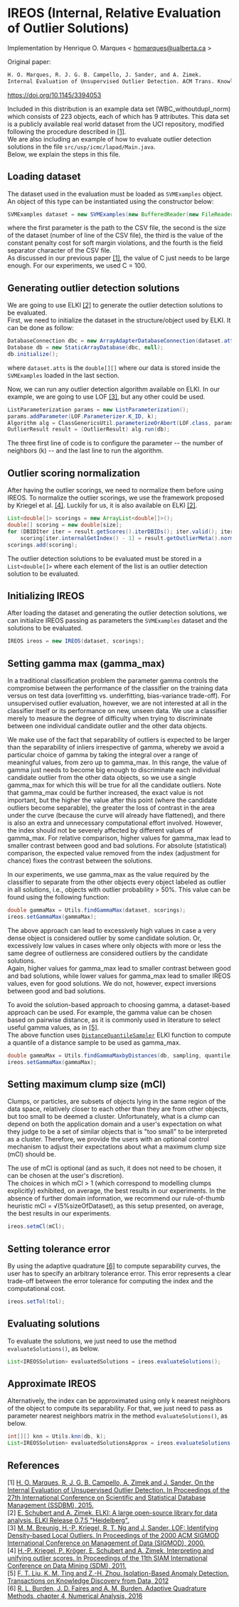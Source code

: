 # IREOS (Internal, Relative Evaluation of Outlier Solutions)

Implementation by Henrique O. Marques < homarques@ualberta.ca >

Original paper:

```latex
H. O. Marques, R. J. G. B. Campello, J. Sander, and A. Zimek.
Internal Evaluation of Unsupervised Outlier Detection. ACM Trans. Knowl. Discov. Data, Vol. 14, No. 4, Article 47, 2020.
```

https://doi.org/10.1145/3394053

Included in this distribution is an example data set (WBC_withoutdupl_norm) which consists of 223 objects, each of which has 9 attributes. This data set is a publicly available real world dataset from the UCI repository, modified following the procedure described in [[1]](#references). <br>
We are also including an example of how to evaluate outlier detection solutions in the file ```src/usp/icmc/lapad/Main.java```. <br>
Below, we explain the steps in this file.

## Loading dataset

The dataset used in the evaluation must be loaded as ```SVMExamples``` object. An object of this type can be instantiated using the constructor below:</br>

```java
SVMExamples dataset = new SVMExamples(new BufferedReader(new FileReader("/path/to/csv")), sizeOfDataset, C, separator);
```
where the first parameter is the path to the CSV file, the second is the size of the dataset (number of line of the CSV file), the third is the value of the constant penalty cost for soft margin violations, and the fourth is the field separator character of the CSV file.<br>
As discussed in our previous paper [[1]](#references), the value of C just needs to be large enough. For our experiments, we used C = 100.

## Generating outlier detection solutions

We are going to use ELKI [[2]](#references) to generate the outlier detection solutions to be evaluated.<br>
First, we need to initialize the dataset in the structure/object used by ELKI. It can be done as follow:<br>
```java
DatabaseConnection dbc = new ArrayAdapterDatabaseConnection(dataset.atts);
Database db = new StaticArrayDatabase(dbc, null);
db.initialize();
```

where ```dataset.atts``` is the ```double[][]``` where our data is stored inside the ```SVMExamples``` loaded in the last section.

Now, we can run any outlier detection algorithm available on ELKI. In our example, we are going to use LOF [[3]](#references), but any other could be used.

```java
ListParameterization params = new ListParameterization();
params.addParameter(LOF.Parameterizer.K_ID, k);
Algorithm alg = ClassGenericsUtil.parameterizeOrAbort(LOF.class, params);
OutlierResult result = (OutlierResult) alg.run(db);
```

The three first line of code is to configure the parameter -- the number of neighbors (k) -- and the last line to run the algorithm.

##  Outlier scoring normalization

After having the outlier scorings, we need to normalize them before using IREOS. To normalize the outlier scorings, we use the framework proposed by Kriegel et al. [[4]](#references). Luckily for us, it is also available on ELKI [[2]](#references).
```java
List<double[]> scorings = new ArrayList<double[]>();
double[] scoring = new double[size];
for (DBIDIter iter = result.getScores().iterDBIDs(); iter.valid(); iter.advance())
    scoring[iter.internalGetIndex() - 1] = result.getOutlierMeta().normalizeScore(result.getScores().doubleValue(iter));
scorings.add(scoring);
 ```
 The outlier detection solutions to be evaluated must be stored in a ```List<double[]>``` where each element of the list is an outlier detection solution to be evaluated.
 
## Initializing IREOS
After loading the dataset and generating the outlier detection solutions, we can initialize IREOS passing as parameters the ```SVMExamples``` dataset and the solutions to be evaluated. 
 ```java
IREOS ireos = new IREOS(dataset, scorings);
```

## Setting gamma max (gamma_max)
In a traditional classification problem the parameter gamma controls the compromise between the performance of the classifier on the training data versus on test data (overfitting vs. underfitting, bias-variance trade-off). For unsupervised outlier evaluation, however, we are not interested at all in the classifier itself or its performance on new, unseen data. We use a classifier merely to measure the degree of difficulty when trying to discriminate between one individual candidate outlier and the other data objects.

We make use of the fact that separability of outliers is expected to be larger than the separability of inliers irrespective of gamma, whereby we avoid a particular choice of gamma by taking the integral over a range of meaningful values, from zero up to gamma_max. In this range, the value of gamma just needs to become big enough to discriminate each individual candidate outlier from the other data objects, so we use a single gamma_max for which this will be true for all the candidate outliers. Note that gamma_max could be further increased, the exact value is not important, but the higher the value after this point (where the candidate outliers become separable), the greater the loss of contrast in the area under the curve (because the curve will already have flattened), and there is also an extra and unnecessary computational effort involved. However, the index should not be severely affected by different values of gamma_max. For relative comparison, higher values for gamma_max lead to smaller contrast between good and bad solutions. For absolute (statistical) comparison, the expected value removed from the index (adjustment for chance) fixes the contrast between the solutions.

In our experiments, we use gamma_max as the value required by the classifier to separate from the other objects every object labeled as outlier in all solutions, i.e., objects with outlier probability > 50%. This value can be found using the following function:

 ```java
double gammaMax = Utils.findGammaMax(dataset, scorings);
ireos.setGammaMax(gammaMax);
```
The above approach can lead to excessively high values in case a very dense object is considered outlier by some candidate solution. Or, excessively low values in cases where only objects with more or less the same degree of outlierness are considered outliers by the candidate solutions. <br>
Again, higher values for gamma_max lead to smaller contrast between good and bad solutions, while lower values for gamma_max lead to smaller IREOS values, even for good solutions. We do not, however, expect inversions between good and bad solutions.

To avoid the solution-based approach to choosing gamma, a dataset-based approach can be used. For example, the gamma value can be chosen based on pairwise distance, as it is commonly used in literature to select useful gamma values, as in [[5]](#references).<br>
The above function uses [```DistanceQuantileSampler```](http://elki.dbs.ifi.lmu.de/releases/release0.7.5/doc/de/lmu/ifi/dbs/elki/algorithm/statistics/DistanceQuantileSampler.html) ELKI function to compute a quantile of a distance sample to be used as gamma_max.

 ```java
double gammaMax = Utils.findGammaMaxbyDistances(db, sampling, quantile);
ireos.setGammaMax(gammaMax);
```
  
## Setting maximum clump size (mCl)
Clumps, or particles, are subsets of objects lying in the same region of the data space, relatively closer to each other than they are from other objects, but too small to be deemed a cluster. Unfortunately, what is a clump can depend on both the application domain and a user's expectation on what they judge to be a set of similar objects that is "too small" to be interpreted as a cluster. Therefore, we provide the users with an optional control mechanism to adjust their expectations about what a maximum clump size (mCl) should be.

The use of mCl is optional (and as such, it does not need to be chosen, it can be chosen at the user's discretion). <br>
The choices in which mCl > 1 (which correspond to modelling clumps explicitly) exhibited, on average, the best results in our experiments. In the absence of further domain information, we recommend our rule-of-thumb heuristic mCl = √(5%sizeOfDataset), as this setup presented, on average, the best results in our experiments.
 ```java
ireos.setmCl(mCl);
```

## Setting tolerance error
By using the adaptive quadrature [[6]](#references) to compute separability curves, the user has to specify an arbitrary tolerance error. This error represents a clear trade-off between the error tolerance for computing the index and the computational cost.
 ```java
ireos.setTol(tol);
```

## Evaluating solutions
To evaluate the solutions, we just need to use the method ```evaluateSolutions()```, as below.
 ```java
List<IREOSSolution> evaluatedSolutions = ireos.evaluateSolutions();
```

## Approximate IREOS
Alternatively, the index can be approximated using only k nearest neighbors of the object to compute its separability. For that, we just need to pass as parameter nearest neighbors matrix in the method ```evaluateSolutions()```, as below.

 ```java
int[][] knn = Utils.knn(db, k);
List<IREOSSolution> evaluatedSolutionsApprox = ireos.evaluateSolutions(knn);
```

## <a name="references">References</a>
[1] [H. O. Marques, R. J. G. B. Campello, A. Zimek and J. Sander. On the Internal Evaluation of Unsupervised Outlier Detection. In Proceedings of the 27th International Conference on Scientific and Statistical Database Management (SSDBM), 2015.](https://doi.org/10.1145/2791347.2791352)<br>
[2] [E. Schubert and A. Zimek. ELKI: A large open-source library for data analysis. ELKI Release 0.7.5 "Heidelberg".](https://elki-project.github.io/)<br>
[3] [M. M. Breunig, H.-P. Kriegel, R. T. Ng and J. Sander. LOF: Identifying Density-based Local Outliers. In Proceedings of the 2000 ACM SIGMOD International Conference on Management of Data (SIGMOD), 2000.](https://doi.org/10.1145/335191.335388)<br>
[4] [H.-P. Kriegel, P. Kröger, E. Schubert and A. Zimek. Interpreting and unifying outlier scores. In Proceedings of the 11th SIAM International Conference on Data Mining (SDM), 2011.](https://www.dbs.ifi.lmu.de/~zimek/publications/SDM2011/SDM11-outlier-preprint.pdf)<br>
[5] [F. T. Liu, K. M. Ting and Z.-H. Zhou. Isolation-Based Anomaly Detection. Transactions on Knowledge Discovery from Data, 2012](https://doi.org/10.1145/2133360.2133363)<br>
[6] [R. L. Burden, J. D. Faires and A. M. Burden. Adaptive Quadrature Methods, chapter 4, Numerical Analysis, 2016](https://www.amazon.com/Numerical-Analysis-Richard-L-Burden/dp/1305253663)<br>
